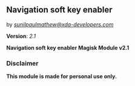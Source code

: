 ## Navigation soft key enabler

by <i>sunilpaulmathew@xda-developers.com</i>

<b>Version</b>: <i>2.1</i>

<b>Navigation soft key enabler Magisk Module v2.1</b>

### Disclaimer

<b>This module is made for personal use only.</b>
